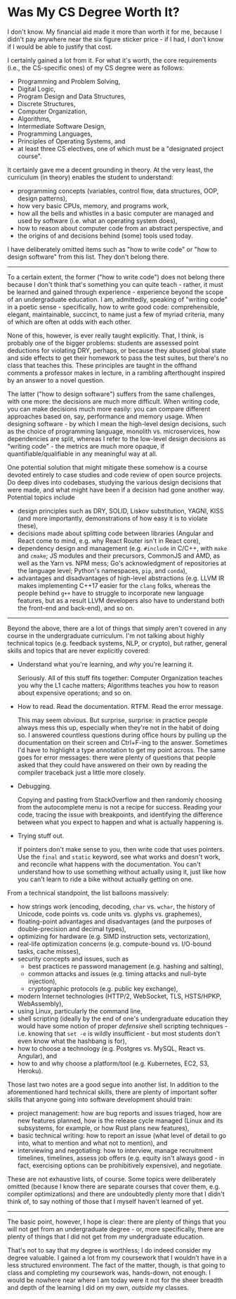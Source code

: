 # Was My CS Degree Worth It?

I don't know. My financial aid made it more than worth it for me, because I
didn't pay anywhere near the six figure sticker price - if I had, I don't know
if I would be able to justify that cost.

I certainly gained a lot from it. For what it's worth, the core requirements
(i.e., the CS-specific ones) of my CS degree were as follows:

* Programming and Problem Solving,
* Digital Logic,
* Program Design and Data Structures,
* Discrete Structures,
* Computer Organization,
* Algorithms,
* Intermediate Software Design,
* Programming Languages,
* Principles of Operating Systems, and
* at least three CS electives, one of which must be a "designated project
  course".

It certainly gave me a decent grounding in theory. At the very least, the
curriculum (in theory) enables the student to understand:

* programming concepts (variables, control flow, data structures, OOP, design
  patterns),
* how very basic CPUs, memory, and programs work,
* how all the bells and whistles in a basic computer are managed and used by 
  software (i.e. what an operating system does),
* how to reason about computer code from an abstract perspective, and
* the origins of and decisions behind (some) tools used today.

I have deliberately omitted items such as "how to write code" or "how to design
software" from this list. They don't belong there.

---

To a certain extent, the former ("how to write code") does not belong there
because I don't think that's something you can quite teach - rather, it must be
learned and gained through experience - experience beyond the scope of an
undergraduate education.  I am, admittedly, speaking of "writing code" in a
poetic sense - specifically, how to write good code: comprehensible, elegant,
maintainable, succinct, to name just a few of myriad criteria, many of which are
often at odds with each other.

None of this, however, is ever really taught explicitly. That, I think, is
probably one of the bigger problems: students are assessed point deductions for
violating DRY, perhaps, or because they abused global state and side effects to
get their homework to pass the test suites, but there's no class that teaches
this. These principles are taught in the offhand comments a professor makes in
lecture, in a rambling afterthought inspired by an answer to a novel question.

The latter ("how to design software") suffers from the same challenges, with one
more: the decisions are much more difficult. When writing code, you can make
decisions much more easily: you can compare different approaches based on, say,
performance and memory usage. When designing software - by which I mean the
high-level design decisions, such as the choice of programming language,
monolith vs. microservices, how dependencies are split, whereas I refer to the
low-level design decisions as "writing code" - the metrics are much more opaque,
if quantifiable/qualifiable in any meaningful way at all.

One potential solution that might mitigate these somehow is a course devoted
entirely to case studies and code review of open source projects. Do deep dives
into codebases, studying the various design decisions that were made, and what
might have been if a decision had gone another way. Potential topics include

* design principles such as DRY, SOLID, Liskov substitution, YAGNI, KISS (and
  more importantly, demonstrations of how easy it is to violate these),
* decisions made about splitting code between libraries (Angular and React come
  to mind, e.g. why React Router isn't in React core),
* dependency design and management (e.g. `#include` in C/C++, with `make` and
  `cmake`; JS modules and their precursors, CommonJS and AMD, as well as the
  Yarn vs. NPM mess; Go's acknowledgment of repositories at the language level;
  Python's namespaces, `pip`, and `conda`),
* advantages and disadvantages of high-level abstractions (e.g. LLVM IR makes
  implementing C++17 easier for the `clang` folks, whereas the people behind
  `g++` have to struggle to incorporate new language features, but as a result
  LLVM developers also have to understand both the front-end and back-end),
  and so on.

---

Beyond the above, there are a lot of things that simply aren't covered in any
course in the undergraduate curriculum. I'm not talking about highly technical
topics (e.g. feedback systems, NLP, or crypto), but rather, general skills and
topics that are never explicitly covered:

* Understand what you're learning, and *why* you're learning it.

  Seriously. All of this stuff fits together: Computer Organization teaches you
  why the L1 cache matters; Algorithms teaches you how to reason about expensive
  operations; and so on.

* How to read. Read the documentation. RTFM. Read the error message.

  This may seem obvious. But surprise, surprise: in practice people always mess
  this up, especially when they're not in the habit of doing so. I answered
  countless questions during office hours by pulling up the documentation on
  their screen and Ctrl+F-ing to the answer. Sometimes I'd have to highlight a
  type annotation to get my point across. The same goes for error messages:
  there were plenty of questions that people asked that they could have answered
  on their own by reading the compiler traceback just a little more closely.

* Debugging.

  Copying and pasting from StackOverflow and then randomly choosing from the
  autocomplete menu is not a recipe for success. Reading your code, tracing the
  issue with breakpoints, and identifying the difference between what you expect
  to happen and what is actually happening is.

* Trying stuff out.

  If pointers don't make sense to you, then write code that uses pointers. Use
  the `final` and `static` keyword, see what works and doesn't work, and
  reconcile what happens with the documentation. You can't understand how to use
  something without actually using it, just like how you can't learn to ride a
  bike without actually getting on one.

From a technical standpoint, the list balloons massively:

* how strings work (encoding, decoding, `char` vs. `wchar`, the history of
  Unicode, code points vs. code units vs. glyphs vs. graphemes),
* floating-point advantages and disadvantages (and the purposes of
  double-precision and decimal types),
* optimizing for hardware (e.g. SIMD instruction sets, vectorization),
* real-life optimization concerns (e.g. compute-bound vs. I/O-bound tasks, cache
  misses),
* security concepts and issues, such as
  * best practices re password management (e.g. hashing and salting),
  * common attacks and issues (e.g. timing attacks and null-byte injection),
  * cryptographic protocols (e.g. public key exchange),
* modern Internet technologies (HTTP/2, WebSocket, TLS, HSTS/HPKP, WebAssembly),
* using Linux, particularly the command line,
* shell scripting (ideally by the end of one's undergraduate education they
  would have some notion of proper *defensive* shell scripting techniques - i.e.
  knowing that `set -e` is wildly insufficient - but most students don't even
  know what the hashbang is for),
* how to choose a technology (e.g. Postgres vs. MySQL, React vs. Angular), and
* how to and why choose a platform/tool (e.g. Kubernetes, EC2, S3, Heroku).

Those last two notes are a good segue into another list. In addition to the
aforementioned hard technical skills, there are plenty of important softer
skills that anyone going into software development should train:

* project management: how are bug reports and issues triaged, how are new
  features planned, how is the release cycle managed (Linux and its subsystems,
  for example, or how Rust plans new features),
* basic technical writing: how to report an issue (what level of detail to go
  into, what to mention and what not to mention), and
* interviewing and negotiating: how to interview, manage recruitment timelines,
  timelines, assess job offers (e.g. equity isn't always good - in fact,
  exercising options can be prohibitively expensive), and negotiate.

These are not exhaustive lists, of course. Some topics were deliberately omitted
(because I know there are separate courses that cover them, e.g. compiler
optimizations) and there are undoubtedly plenty more that I didn't think of, to
say nothing of those that I myself haven't learned of yet.

---

The basic point, however, I hope is clear: there are plenty of things that you
will not get from an undergraduate degree - or, more specifically, there are
plenty of things that I did not get from *my* undergraduate education.

That's not to say that my degree is worthless; I do indeed consider my degree
valuable. I gained a lot from my coursework that I wouldn't have in a less
structured environment. The fact of the matter, though, is that going to class
and completing my coursework was, hands-down, not enough. I would be nowhere
near where I am today were it not for the sheer breadth and depth of the
learning I did on my own, *outside* my classes.
